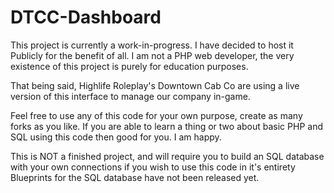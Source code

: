 # DTCC-Dashboard

This project is currently a work-in-progress. I have decided to host it Publicly for the benefit of all. 
I am not a PHP web developer, the very existence of this project is purely for education purposes.

That being said, Highlife Roleplay's Downtown Cab Co are using a live version of this interface to manage our company in-game.

Feel free to use any of this code for your own purpose, create as many forks as you like.
If you are able to learn a thing or two about basic PHP and SQL using this code then good for you. I am happy.

This is NOT a finished project, and will require you to build an SQL database with your own connections if you wish to use this code in it's entirety
Blueprints for the SQL database have not been released yet.
